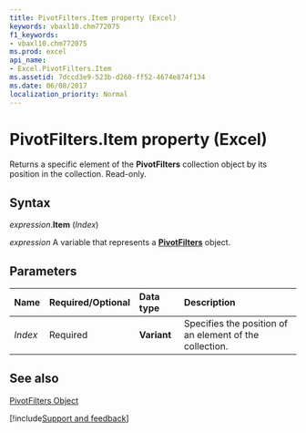 ```yaml
---
title: PivotFilters.Item property (Excel)
keywords: vbaxl10.chm772075
f1_keywords:
- vbaxl10.chm772075
ms.prod: excel
api_name:
- Excel.PivotFilters.Item
ms.assetid: 7dccd3e9-523b-d260-ff52-4674e874f134
ms.date: 06/08/2017
localization_priority: Normal
---
```



# PivotFilters.Item property (Excel)

Returns a specific element of the  **PivotFilters** collection object by its position in the collection. Read-only.


## Syntax

_expression_.**Item** (_Index_)

_expression_ A variable that represents a **[PivotFilters](Excel.PivotFilters.md)** object.


## Parameters



|Name|Required/Optional|Data type|Description|
|:-----|:-----|:-----|:-----|
| _Index_|Required| **Variant**|Specifies the position of an element of the collection. |

## See also


[PivotFilters Object](Excel.PivotFilters.md)

[!include[Support and feedback](~/includes/feedback-boilerplate.md)]